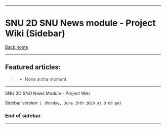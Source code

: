 
***

# SNU 2D SNU News module - Project Wiki (Sidebar)

[Back home](https://github.com/seanpm2001/SNU_2D_SNUNews/wiki/)

***

## Featured articles:

> * None at the moment

***

SNU 2D SNU News Module - Project Wiki

Sidebar version: `1 (Monday, June 29th 2020 at 3:09 pm)`

### End of sidebar

***
